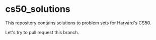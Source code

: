# cs50_solutions
This repository contains solutions to problem sets for Harvard's CS50.

Let's try to pull request this branch.
